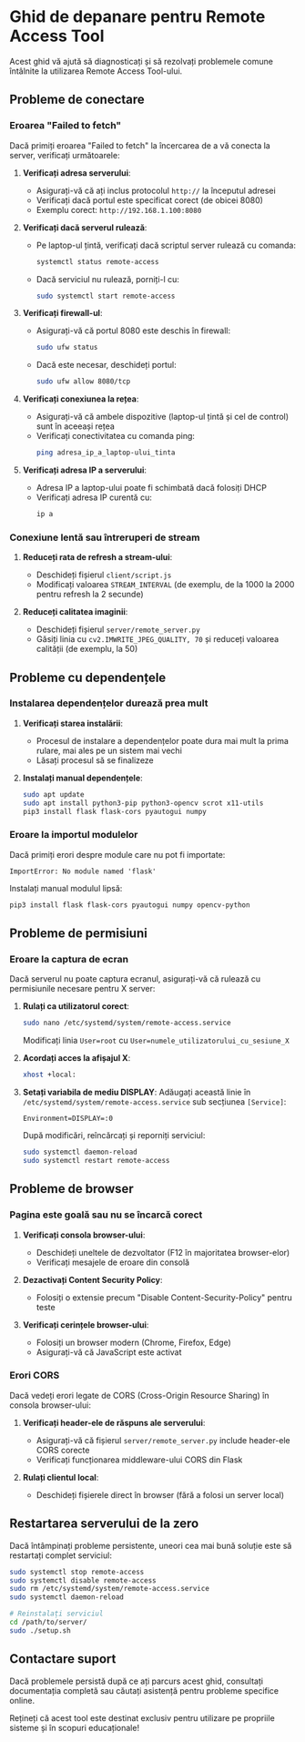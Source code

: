 # Ghid de depanare pentru Remote Access Tool

Acest ghid vă ajută să diagnosticați și să rezolvați problemele comune întâlnite la utilizarea Remote Access Tool-ului.

## Probleme de conectare

### Eroarea "Failed to fetch"

Dacă primiți eroarea "Failed to fetch" la încercarea de a vă conecta la server, verificați următoarele:

1. **Verificați adresa serverului**:
   - Asigurați-vă că ați inclus protocolul `http://` la începutul adresei
   - Verificați dacă portul este specificat corect (de obicei 8080)
   - Exemplu corect: `http://192.168.1.100:8080`

2. **Verificați dacă serverul rulează**:
   - Pe laptop-ul țintă, verificați dacă scriptul server rulează cu comanda:
     ```bash
     systemctl status remote-access
     ```
   - Dacă serviciul nu rulează, porniți-l cu:
     ```bash
     sudo systemctl start remote-access
     ```

3. **Verificați firewall-ul**:
   - Asigurați-vă că portul 8080 este deschis în firewall:
     ```bash
     sudo ufw status
     ```
   - Dacă este necesar, deschideți portul:
     ```bash
     sudo ufw allow 8080/tcp
     ```

4. **Verificați conexiunea la rețea**:
   - Asigurați-vă că ambele dispozitive (laptop-ul țintă și cel de control) sunt în aceeași rețea
   - Verificați conectivitatea cu comanda ping:
     ```bash
     ping adresa_ip_a_laptop-ului_tinta
     ```

5. **Verificați adresa IP a serverului**:
   - Adresa IP a laptop-ului poate fi schimbată dacă folosiți DHCP
   - Verificați adresa IP curentă cu:
     ```bash
     ip a
     ```

### Conexiune lentă sau întreruperi de stream

1. **Reduceți rata de refresh a stream-ului**:
   - Deschideți fișierul `client/script.js`
   - Modificați valoarea `STREAM_INTERVAL` (de exemplu, de la 1000 la 2000 pentru refresh la 2 secunde)

2. **Reduceți calitatea imaginii**:
   - Deschideți fișierul `server/remote_server.py`
   - Găsiți linia cu `cv2.IMWRITE_JPEG_QUALITY, 70` și reduceți valoarea calității (de exemplu, la 50)

## Probleme cu dependențele

### Instalarea dependențelor durează prea mult

1. **Verificați starea instalării**:
   - Procesul de instalare a dependențelor poate dura mai mult la prima rulare, mai ales pe un sistem mai vechi
   - Lăsați procesul să se finalizeze

2. **Instalați manual dependențele**:
   ```bash
   sudo apt update
   sudo apt install python3-pip python3-opencv scrot x11-utils
   pip3 install flask flask-cors pyautogui numpy
   ```

### Eroare la importul modulelor

Dacă primiți erori despre module care nu pot fi importate:
```
ImportError: No module named 'flask'
```

Instalați manual modulul lipsă:
```bash
pip3 install flask flask-cors pyautogui numpy opencv-python
```

## Probleme de permisiuni

### Eroare la captura de ecran

Dacă serverul nu poate captura ecranul, asigurați-vă că rulează cu permisiunile necesare pentru X server:

1. **Rulați ca utilizatorul corect**:
   ```bash
   sudo nano /etc/systemd/system/remote-access.service
   ```
   
   Modificați linia `User=root` cu `User=numele_utilizatorului_cu_sesiune_X`
   
2. **Acordați acces la afișajul X**:
   ```bash
   xhost +local:
   ```

3. **Setați variabila de mediu DISPLAY**:
   Adăugați această linie în `/etc/systemd/system/remote-access.service` sub secțiunea `[Service]`:
   ```
   Environment=DISPLAY=:0
   ```
   
   După modificări, reîncărcați și reporniți serviciul:
   ```bash
   sudo systemctl daemon-reload
   sudo systemctl restart remote-access
   ```

## Probleme de browser

### Pagina este goală sau nu se încarcă corect

1. **Verificați consola browser-ului**:
   - Deschideți uneltele de dezvoltator (F12 în majoritatea browser-elor)
   - Verificați mesajele de eroare din consolă

2. **Dezactivați Content Security Policy**:
   - Folosiți o extensie precum "Disable Content-Security-Policy" pentru teste

3. **Verificați cerințele browser-ului**:
   - Folosiți un browser modern (Chrome, Firefox, Edge)
   - Asigurați-vă că JavaScript este activat

### Erori CORS

Dacă vedeți erori legate de CORS (Cross-Origin Resource Sharing) în consola browser-ului:

1. **Verificați header-ele de răspuns ale serverului**:
   - Asigurați-vă că fișierul `server/remote_server.py` include header-ele CORS corecte
   - Verificați funcționarea middleware-ului CORS din Flask

2. **Rulați clientul local**:
   - Deschideți fișierele direct în browser (fără a folosi un server local)

## Restartarea serverului de la zero

Dacă întâmpinați probleme persistente, uneori cea mai bună soluție este să restartați complet serviciul:

```bash
sudo systemctl stop remote-access
sudo systemctl disable remote-access
sudo rm /etc/systemd/system/remote-access.service
sudo systemctl daemon-reload

# Reinstalați serviciul
cd /path/to/server/
sudo ./setup.sh
```

## Contactare suport

Dacă problemele persistă după ce ați parcurs acest ghid, consultați documentația completă sau căutați asistență pentru probleme specifice online. 

Rețineți că acest tool este destinat exclusiv pentru utilizare pe propriile sisteme și în scopuri educaționale! 